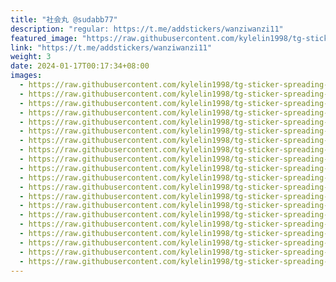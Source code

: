 ```yaml
---
title: "社会丸 @sudabb77"
description: "regular: https://t.me/addstickers/wanziwanzi11"
featured_image: "https://raw.githubusercontent.com/kylelin1998/tg-sticker-spreading-worldwide-images/main/img/3094f2d8-43b8-407b-8cbe-5442060e74f0.jpg"
link: "https://t.me/addstickers/wanziwanzi11"
weight: 3
date: 2024-01-17T00:17:34+08:00
images:
  - https://raw.githubusercontent.com/kylelin1998/tg-sticker-spreading-worldwide-images/main/img/3094f2d8-43b8-407b-8cbe-5442060e74f0.jpg
  - https://raw.githubusercontent.com/kylelin1998/tg-sticker-spreading-worldwide-images/main/img/fb295b7e-2ec1-4640-a2a7-f56c7bce79c9.jpg
  - https://raw.githubusercontent.com/kylelin1998/tg-sticker-spreading-worldwide-images/main/img/27276ca7-8fd8-4521-ae37-1c9e13930ea6.jpg
  - https://raw.githubusercontent.com/kylelin1998/tg-sticker-spreading-worldwide-images/main/img/e588ab25-3c73-4a9a-b361-d9f935f1990c.jpg
  - https://raw.githubusercontent.com/kylelin1998/tg-sticker-spreading-worldwide-images/main/img/4b87880f-0115-4cda-be7e-be0d6b87685c.jpg
  - https://raw.githubusercontent.com/kylelin1998/tg-sticker-spreading-worldwide-images/main/img/7d5fc6e7-f1c2-4189-b6f6-491645679be2.jpg
  - https://raw.githubusercontent.com/kylelin1998/tg-sticker-spreading-worldwide-images/main/img/567b7d60-8e05-4103-b76b-dcf5a4422ba8.jpg
  - https://raw.githubusercontent.com/kylelin1998/tg-sticker-spreading-worldwide-images/main/img/5bade8fd-2525-4c9b-a8b9-8f37fabe776b.jpg
  - https://raw.githubusercontent.com/kylelin1998/tg-sticker-spreading-worldwide-images/main/img/0b8e18f9-18d2-4bae-a71c-4cf11f1c824b.jpg
  - https://raw.githubusercontent.com/kylelin1998/tg-sticker-spreading-worldwide-images/main/img/3df27281-d6ee-4abb-8bab-922b387fe189.jpg
  - https://raw.githubusercontent.com/kylelin1998/tg-sticker-spreading-worldwide-images/main/img/4eb2f0b9-0ba5-4bf9-8ff2-fc8fb5797a36.jpg
  - https://raw.githubusercontent.com/kylelin1998/tg-sticker-spreading-worldwide-images/main/img/6e5d2236-2010-44d6-b73d-31ba1b2bc75f.jpg
  - https://raw.githubusercontent.com/kylelin1998/tg-sticker-spreading-worldwide-images/main/img/9acfb95e-0bcc-490f-a823-d96f13f7a7b7.jpg
  - https://raw.githubusercontent.com/kylelin1998/tg-sticker-spreading-worldwide-images/main/img/cb93f1cc-e4d9-43ec-bde1-798c4b8d19f6.jpg
  - https://raw.githubusercontent.com/kylelin1998/tg-sticker-spreading-worldwide-images/main/img/f0d1b038-dc34-4986-95fd-629f9a7734f8.jpg
  - https://raw.githubusercontent.com/kylelin1998/tg-sticker-spreading-worldwide-images/main/img/3932a3ce-49d8-447d-83e3-01a09578e230.jpg
  - https://raw.githubusercontent.com/kylelin1998/tg-sticker-spreading-worldwide-images/main/img/35758220-c135-4617-8685-fe7043a65d34.jpg
  - https://raw.githubusercontent.com/kylelin1998/tg-sticker-spreading-worldwide-images/main/img/58f5fda9-80be-4e6d-9013-dd56d481e345.jpg
  - https://raw.githubusercontent.com/kylelin1998/tg-sticker-spreading-worldwide-images/main/img/26648c4d-5753-4d54-b515-37b7b072632e.jpg
  - https://raw.githubusercontent.com/kylelin1998/tg-sticker-spreading-worldwide-images/main/img/2976ff72-fa40-404d-bbb6-10d0c469a0ae.jpg
---
```

